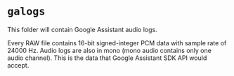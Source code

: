 # `galogs`
This folder will contain Google Assistant audio logs.

Every RAW file contains 16-bit signed-integer PCM data with sample rate of 24000 Hz. Audio logs
are also in mono (mono audio contains only one audio channel). This is the data that Google
Assistant SDK API would accept.